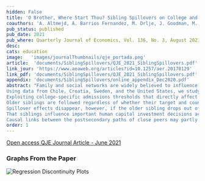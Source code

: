 ```yaml
---
hidden: False
title: 'O Brother, Where Start Thou? Sibling Spillovers on College and Major Choice in Four Countries'
coauthors: 'A. Altmejd, A. Barrios Fernandez, M. Drlje, J. Goodman, M. Hurwitz, D. Kovac, C. Mulhern, J Smith'
pub_status: published
pub_date: 2021
pub_where: Quarterly Journal of Economics, Vol. 136, No. 3, August 2021, (pp. 1831–1886)
desc:
cats: education
image:   'images/journalThumbnails/qje_portada.png'
article:  'documents/SiblingSpillovers/QJE_2021_SiblingSpillovers.pdf'
link_jour: 'https://www.aeaweb.org/articles?id=10.1257/aer.20170129'
link_pdf: 'documents/SiblingSpillovers/QJE_2021_SiblingSpillovers.pdf'
appendix: 'documents/SiblingSpillovers/online_appendix_Dec2020.pdf'
abstract: "Family and social networks are widely believed to influence important life decisions but causal identification of those effects is notoriously challenging.
Using data from Chile, Croatia, Sweden, and the United States, we study within-family spillovers in college and major choice across a variety of national contexts.
Exploiting college-specific admissions thresholds that directly affect older but not younger siblings college options, we show that in all four countries a meaningful portion of younger siblings follow their older sibling to the same college or college-major combination.
Older siblings are followed regardless of whether their target and counterfactual options have large, small or even negative differences in quality.
Spillover effects disappear, however, if the older sibling drops out of college, suggesting that older siblings college experiences matter.
That siblings influence important human capital investment decisions across such varied contexts suggests that our findings are not an artifact of particular institutional detail but instead a more generalizable description of human behavior.
Causal links between the postsecondary paths of close peers may partly explain persistent college enrollment inequalities between social groups and suggests that interventions to improve college access may have multiplier effects."
order: 1
---
```




[Open access QJE Journal Article - June 2021](../work/documents/SiblingSpillovers/QJE_2021_SiblingSpillovers.pdf)

<!--
### Older Working Papers

[Prior Version of Working Paper - Dec 2020](../work/documents/SiblingSpillovers/Draft_2020Dec_SiblingSpillovers.pdf)

[Prior Version of Working Paper - October 2020](../work/documents/SiblingSpillovers/Draft_2020Oct_SiblingSpillovers.pdf)

[Prior Version of Working Paper - May 2020](../work/documents/SiblingSpillovers/Draft_2020May_SiblingSpillovers.pdf)

[Prior Version of Working Paper - Nov 2019](../work/documents/SiblingSpillovers/Draft_20191202_SiblingSpillovers.pdf) -->


### Graphs From the Paper
<img src="../work/documents/SiblingSpillovers/Fig1_RDs.jpg"
     alt="Regression Discontinuity Plots"
     style="float: left; margin-right: 10px;" />

